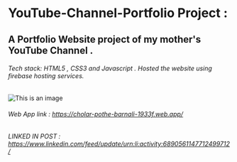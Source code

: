 # YouTube-Channel-Portfolio Project :
## A Portfolio Website project of my mother's YouTube Channel . 
###### Tech stack: HTML5 , CSS3 and Javascript . Hosted the website using firebase hosting services.
![This is an image]()

###### Web App link : https://cholar-pothe-barnali-1933f.web.app/
###### LINKED IN POST : https://www.linkedin.com/feed/update/urn:li:activity:6890561147712499712/
